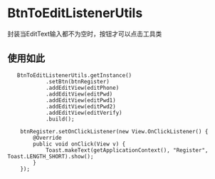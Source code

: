 # BtnToEditListenerUtils
封装当EditText输入都不为空时，按钮才可以点击工具类

## 使用如此

       BtnToEditListenerUtils.getInstance()
                .setBtn(btnRegister)
                .addEditView(editPhone)
                .addEditView(editPwd)
                .addEditView(editPwd1)
                .addEditView(editPwd2)
                .addEditView(editVerify)
                .build();

        btnRegister.setOnClickListener(new View.OnClickListener() {
            @Override
            public void onClick(View v) {
                Toast.makeText(getApplicationContext(), "Register", Toast.LENGTH_SHORT).show();
            }
        });
